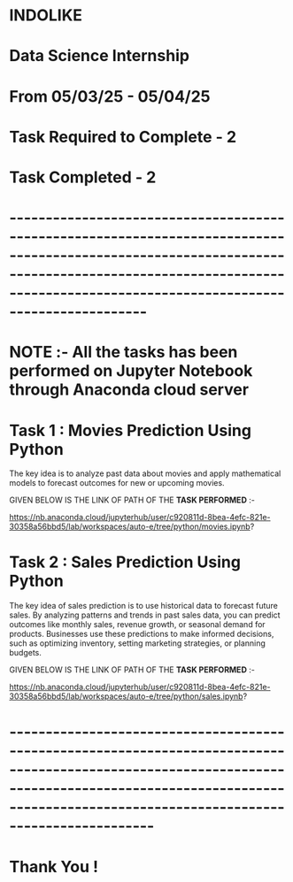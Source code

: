 # INDOLIKE
# Data Science Internship
# From 05/03/25 - 05/04/25
# Task Required to Complete - 2 
# Task Completed - 2

# -----------------------------------------------------------------------------------------------------------------------------------------------------------------------------------------------------------------
# NOTE :- All the tasks has been performed on Jupyter Notebook through Anaconda cloud server


# Task 1 : Movies Prediction Using Python

The key idea is to analyze past data about movies and apply mathematical models to forecast outcomes for new or upcoming movies.

GIVEN BELOW IS THE LINK OF PATH OF THE **TASK PERFORMED** :-

https://nb.anaconda.cloud/jupyterhub/user/c920811d-8bea-4efc-821e-30358a56bbd5/lab/workspaces/auto-e/tree/python/movies.ipynb?


# Task 2 : Sales Prediction Using Python

The key idea of sales prediction is to use historical data to forecast future sales. By analyzing patterns and trends in past sales data, you can predict outcomes like monthly sales, revenue growth, or seasonal demand for products. Businesses use these predictions to make informed decisions, such as optimizing inventory, setting marketing strategies, or planning budgets.

GIVEN BELOW IS THE LINK OF PATH OF THE **TASK PERFORMED** :-

https://nb.anaconda.cloud/jupyterhub/user/c920811d-8bea-4efc-821e-30358a56bbd5/lab/workspaces/auto-e/tree/python/sales.ipynb?

# ------------------------------------------------------------------------------------------------------------------------------------------------------------------------------------------------------------------

# Thank You !
